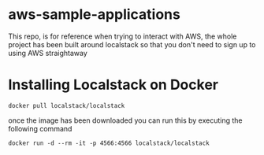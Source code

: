 # aws-sample-applications

This repo, is for reference when trying to interact with AWS, the whole project has been built around localstack so that you don't need to sign up to using AWS straightaway

# Installing Localstack on Docker

```
docker pull localstack/localstack
```

once the image has been downloaded you can run this by executing the following command

```
docker run -d --rm -it -p 4566:4566 localstack/localstack
```
